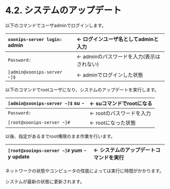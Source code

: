 # 4.2. システムのアップデート

 以下のコマンドでユーザadminでログインします。

| `xoonips-server login:` **admin** | ← ログインユーザ名としてadminと入力 |
| :--- | :--- |
| `Password:` | ← adminのパスワードを入力\(表示はされない\) |
| `[admin@xoonips-server ~]$` | ← adminでログインした状態 |

以下のコマンドでrootユーザになり、システムのアップデートを実行します。

| `[admin@xoonips-server ~]$` **su -** | ← suコマンドでrootになる |
| :--- | :--- |
| `Password:` | ← rootのパスワードを入力 |
| `[root@xoonips-server ~]#` | ← rootになった状態 |

以後、指定があるまでroot権限のまま作業を行います。

| `[root@xooinps-server ~]#` **yum -y update** | ← システムのアップデートコマンドを実行 |
| :--- | :--- |


ネットワークの状態やコンピュータの性能によっては実行に時間がかかります。

システムが最新の状態に更新されます。

